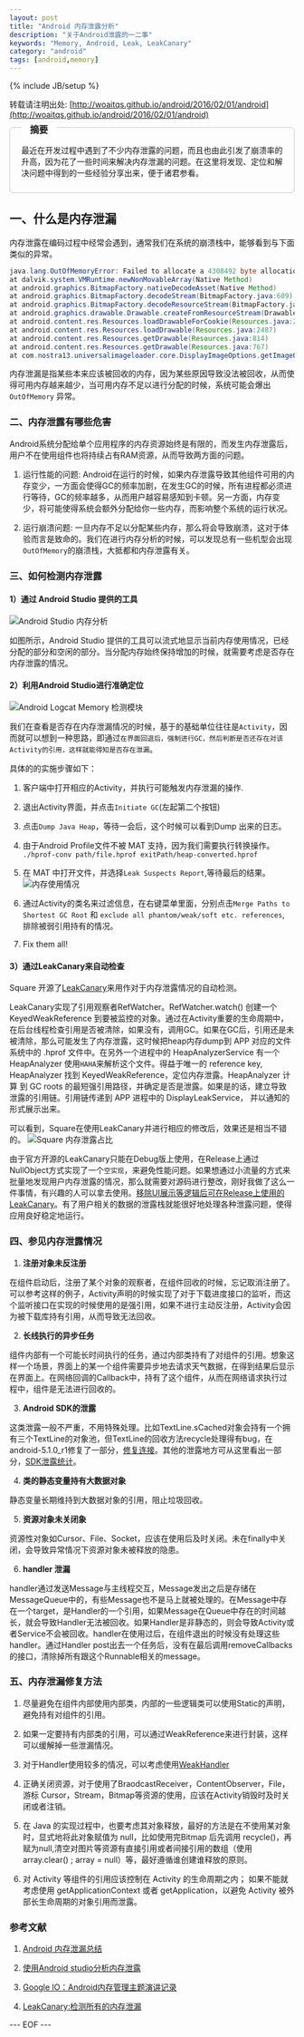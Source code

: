 ```yaml
---
layout: post
title: "Android 内存泄露分析"
description: "关于Android泄露的一二事"
keywords: "Memory, Android, Leak, LeakCanary"
category: "android"
tags: [android,memory]
---
```

{% include JB/setup %}

转载请注明出处: [http://woaitqs.github.io/android/2016/02/01/android](http://woaitqs.github.io/android/2016/02/01/android)

<div style="border:solid 1.5px #ccc;padding:20px 20px 10px 20px;margin-bottom: 20px;border-radius: 6px;">
          <span style="position: relative;padding: 5px 15px 5px 15px;background-color: white;bottom: 30px;font-size: 16px;font-weight: bolder;">摘要</span>
          <span style="position: relative;display: block;bottom: 15px;">最近在开发过程中遇到了不少内存泄露的问题，而且也由此引发了崩溃率的升高，因为花了一些时间来解决内存泄漏的问题。在这里将发现、定位和解决问题中得到的一些经验分享出来，便于诸君参看。</span>
</div>

## 一、什么是内存泄漏

内存泄露在编码过程中经常会遇到，通常我们在系统的崩溃栈中，能够看到与下面类似的异常。

```java
java.lang.OutOfMemoryError: Failed to allocate a 4308492 byte allocation with 467872 free bytes and 456KB until OOM
at dalvik.system.VMRuntime.newNonMovableArray(Native Method)
at android.graphics.BitmapFactory.nativeDecodeAsset(Native Method)
at android.graphics.BitmapFactory.decodeStream(BitmapFactory.java:609)
at android.graphics.BitmapFactory.decodeResourceStream(BitmapFactory.java:444)
at android.graphics.drawable.Drawable.createFromResourceStream(Drawable.java:988)
at android.content.res.Resources.loadDrawableForCookie(Resources.java:2580)
at android.content.res.Resources.loadDrawable(Resources.java:2487)
at android.content.res.Resources.getDrawable(Resources.java:814)
at android.content.res.Resources.getDrawable(Resources.java:767)
at com.nostra13.universalimageloader.core.DisplayImageOptions.getImageOnLoading(DisplayImageOptions.java:134)
```

内存泄漏是指某些本来应该被回收的内存，因为某些原因导致没法被回收，从而使得可用内存越来越少，当可用内存不足以进行分配的时候，系统可能会爆出 `OutOfMemory`  异常。

<!--break-->

### 二、内存泄露有哪些危害

Android系统分配给单个应用程序的内存资源始终是有限的，而发生内存泄露后，用户不在使用组件也将持续占有RAM资源，从而导致两方面的问题。

1. 运行性能的问题: Android在运行的时候，如果内存泄露导致其他组件可用的内存变少，一方面会使得GC的频率加剧，在发生GC的时候，所有进程都必须进行等待，GC的频率越多，从而用户越容易感知到卡顿。另一方面，内存变少，将可能使得系统会额外分配给你一些内存，而影响整个系统的运行状况。

2. 运行崩溃问题: 一旦内存不足以分配某些内存，那么将会导致崩溃，这对于体验而言是致命的。我们在进行内存分析的时候，可以发现总有一些机型会出现`OutOfMemory`的崩溃栈，大抵都和内存泄露有关。

### 三、如何检测内存泄露

#### 1）通过 Android Studio 提供的工具

![Android Studio 内存分析](http://www.dvt.co.za/images/content-insights/fixing-memory-leaks-in-android-outofmemoryerror-01.jpg "Android Studio 内存分析")

如图所示，Android Studio 提供的工具可以流式地显示当前内存使用情况，已经分配的部分和空闲的部分。当分配内存始终保持增加的时候，就需要考虑是否存在内存泄露的情况。

#### 2）利用Android Studio进行准确定位
![Android Logcat Memory 检测模块](http://www.android100.org/uploadfile/2016/0312/20160312204838_8.gif)

我们在查看是否存在内存泄漏情况的时候，基于的基础单位往往是`Activity`，因而就可以想到一种思路，即通过`在界面回退后，强制进行GC，然后判断是否还存在对该Activity的引用，这样就能得知是否存在泄漏`。

具体的的实施步骤如下：

1. 客户端中打开相应的Activity，并执行可能触发内存泄漏的操作.

2. 退出Activity界面，并点击`Initiate GC`(左起第二个按钮)

3. 点击`Dump Java Heap`，等待一会后，这个时候可以看到Dump 出来的日志。

4. 由于Android Profile文件不被 MAT 支持，因为我们需要执行转换操作。
`./hprof-conv path/file.hprof exitPath/heap-converted.hprof`

5. 在 MAT 中打开文件，并选择`Leak Suspects Report`,等待最后的结果。
![内存使用情况](http://i2.wp.com/riggaroo.co.za/wp-content/uploads/2016/01/Screen-Shot-2016-01-27-at-3.33.35-PM.png)

6. 通过Activity的类名来过滤信息，在右键菜单里面，分别点击`Merge Paths to Shortest GC Root` 和 `exclude all phantom/weak/soft etc. references`, 排除被弱引用持有的情况。

7. Fix them all!

#### 3）通过LeakCanary来自动检查

Square 开源了[LeakCanary](https://corner.squareup.com/2015/05/leak-canary.html)来用作对于内存泄露情况的自动检测。

LeakCanary实现了引用观察者RefWatcher。RefWatcher.watch() 创建一个 KeyedWeakReference 到要被监控的对象。通过在Activity重要的生命周期中，在后台线程检查引用是否被清除，如果没有，调用GC。如果在GC后，引用还是未被清除，那么可能发生了内存泄露，这时候把heap内存dump到 APP 对应的文件系统中的 .hprof 文件中。在另外一个进程中的 HeapAnalyzerService 有一个 HeapAnalyzer 使用`HAHA`来解析这个文件。得益于唯一的 reference key, HeapAnalyzer 找到 KeyedWeakReference，定位内存泄露。HeapAnalyzer 计算 到 GC roots 的最短强引用路径，并确定是否是泄露。如果是的话，建立导致泄露的引用链。引用链传递到 APP 进程中的 DisplayLeakService， 并以通知的形式展示出来。

可以看到，Square在使用LeakCanary并进行相应的修改后，效果还是相当不错的。
![Square 内存泄露占比](http://image.jeepshoe.org/upload/4/7a/47a47962eacfd22b81e5aedbde39743b_thumb.png)

由于官方开源的LeakCanary只能在Debug版上使用，在Release上通过NullObject方式实现了一个`空实现`，来避免性能问题。如果想通过小流量的方式来批量地发现用户内存泄露的情况，那么就需要对源码进行整改，刚好我做了这么一件事情，有兴趣的人可以拿去使用。[移除UI展示等逻辑后可在Release上使用的LeakCanary](https://github.com/woaitqs/leakcanary_without_notification)。有了用户相关的数据的泄露栈就能很好地处理各种泄露问题，使得应用良好稳定地运行。

### 四、参见内存泄露情况

1. <p style="font-weight: bold;">注册对象未反注册</p>
在组件启动后，注册了某个对象的观察者，在组件回收的时候，忘记取消注册了。可以参考这样的例子，Activity声明的时候实现了对于下载进度接口的监听，而这个监听接口在实现的时候使用的是强引用，如果不进行主动反注册，Activity会因为被下载库持有引用，从而导致无法回收。

2. <p style="font-weight: bold;">长线执行的异步任务</p>
组件内部有一个可能长时间执行的任务，通过内部类持有了对组件的引用。想象这样一个场景，界面上的某一个组件需要异步地去请求天气数据，在得到结果后显示在界面上。在网络回调的Callback中，持有了这个组件，从而在网络请求执行过程中，组件是无法进行回收的。

3. <p style="font-weight: bold;">Android SDK的泄露</p>
这类泄露一般不严重，不用特殊处理。比如TextLine.sCached对象会持有一个拥有三个TextLine的对象池，但TextLine的回收方法recycle处理得有bug，在android-5.1.0_r1修复了一部分，[修复连接](https://github.com/android/platform_frameworks_base/commit/893d6fe48d37f71e683f722457bea646994a10bf)。其他的泄露地方可从这里看出一部分，[SDK泄露统计](https://chromium.googlesource.com/external/github.com/square/leakcanary/+/py/perflib/leakcanary-android/src/main/java/com/squareup/leakcanary/AndroidExcludedRefs.java)。

4. <p style="font-weight: bold;">类的静态变量持有大数据对象</p>
静态变量长期维持到大数据对象的引用，阻止垃圾回收。

5. <p style="font-weight: bold;">资源对象未关闭象</p>
资源性对象如Cursor、File、Socket，应该在使用后及时关闭。未在finally中关闭，会导致异常情况下资源对象未被释放的隐患。

6. <p style="font-weight: bold;">handler 泄漏</p>
handler通过发送Message与主线程交互，Message发出之后是存储在MessageQueue中的，有些Message也不是马上就被处理的。在Message中存在一个target，是Handler的一个引用，如果Message在Queue中存在的时间越长，就会导致Handler无法被回收。如果Handler是非静态的，则会导致Activity或者Service不会被回收。handler在使用过后，在组件退出的时候没有处理这些handler。通过Handler post出去一个任务后，没有在最后调用removeCallbacks的接口，清除掉所有跟这个Runnable相关的message。

### 五、内存泄漏修复方法

1. 尽量避免在组件内部使用内部类，内部的一些逻辑类可以使用Static的声明，避免持有对组件的引用。

2. 如果一定要持有内部类的引用，可以通过WeakReference来进行封装，这样可以缓解掉一些泄漏情况。

3. 对于Handler使用较多的情况，可以考虑使用[WeakHandler](https://github.com/badoo/android-weak-handler)

4. 正确关闭资源，对于使用了BraodcastReceiver，ContentObserver，File，游标 Cursor，Stream，Bitmap等资源的使用，应该在Activity销毁时及时关闭或者注销。

5. 在 Java 的实现过程中，也要考虑其对象释放，最好的方法是在不使用某对象时，显式地将此对象赋值为 null，比如使用完Bitmap 后先调用 recycle()，再赋为null,清空对图片等资源有直接引用或者间接引用的数组（使用 array.clear() ; array = null）等，最好遵循谁创建谁释放的原则。

6. 对 Activity 等组件的引用应该控制在 Activity 的生命周期之内； 如果不能就考虑使用 getApplicationContext 或者 getApplication，以避免 Activity 被外部长生命周期的对象引用而泄露。

### 参考文献
1. [Android 内存泄漏总结](https://yq.aliyun.com/articles/3009)

2. [使用Android studio分析内存泄露
](http://www.jianshu.com/p/c49f778e7acf)

3. [Google IO：Android内存管理主题演讲记录](http://droidyue.com/blog/2014/11/02/note-for-google-io-memory-management-for-android-chinese-edition/)

4. [LeakCanary:检测所有的内存泄漏](http://www.jcodecraeer.com/a/anzhuokaifa/androidkaifa/2015/0509/2854.html)

--- EOF ---
